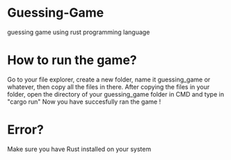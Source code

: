 # Guessing-Game
guessing game using rust programming language


# How to run the game?
Go to your file explorer, create a new folder, name it guessing_game or whatever, then copy all the files in there.
After copying the files in your folder, open the directory of your guessing_game folder in CMD and type in "cargo run"
Now you have succesfully ran the game !


# Error?
Make sure you have Rust installed on your system
